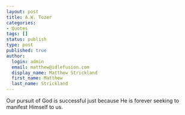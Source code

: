 ```yaml
---
layout: post
title: A.W. Tozer
categories:
- Quotes
tags: []
status: publish
type: post
published: true
author:
  login: admin
  email: matthew@idlefusion.com
  display_name: Matthew Strickland
  first_name: Matthew
  last_name: Strickland
---
```

Our pursuit of God is successful just because He is forever seeking to manifest Himself to us.
